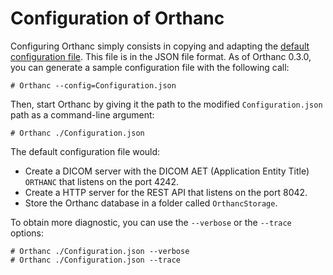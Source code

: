 # Configuration of Orthanc #

Configuring Orthanc simply consists in copying and adapting the [default configuration file](http://orthanc.googlecode.com/hg-history/Orthanc-0.8.6/Resources/Configuration.json). This file is in the JSON file format. As of Orthanc 0.3.0, you can generate a sample configuration file with the following call:

```
# Orthanc --config=Configuration.json
```

Then, start Orthanc by giving it the path to the modified `Configuration.json` path as a command-line argument:

```
# Orthanc ./Configuration.json
```

The default configuration file would:

  * Create a DICOM server with the DICOM AET (Application Entity Title) `ORTHANC` that listens on the port 4242.
  * Create a HTTP server for the REST API that listens on the port 8042.
  * Store the Orthanc database in a folder called `OrthancStorage`.

To obtain more diagnostic, you can use the `--verbose` or the `--trace` options:

```
# Orthanc ./Configuration.json --verbose
# Orthanc ./Configuration.json --trace
```
